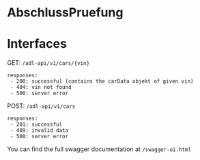 # AbschlussPruefung

# Interfaces

GET: `/adl-api/v1/cars/{vin}`

    responses:
     - 200: successful (contains the carData objekt of given vin)
     - 404: vin not found
     - 500: server error
     
POST: `/adl-api/v1/cars`

    responses:
     - 201: successful
     - 409: invalid data
     - 500: server error
     
You can find the full swagger documentation at `/swagger-ui.html`
